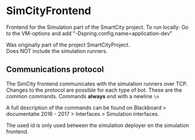 # SimCityFrontend

Frontend for the Simulation part of the SmartCity project.
To run locally: Go to the VM-options and add "-Dspring.config.name=application-dev"

Was originally part of the project SmartCityProject.  
Does NOT include the simulation runners.

## Communications protocol
The SimCity frontend communicates with the simulation runners over TCP.
Changes to the protocol are possible for each type of bot. These are the common commands. Commands **always** end with a newline ``\n``

A full description of the commands can be found on Blackboard > documentatie 2016 - 2017 > Interfaces > Simulation interfaces.  

The used id is only used between the simulation deployer en the simulation frontend. 